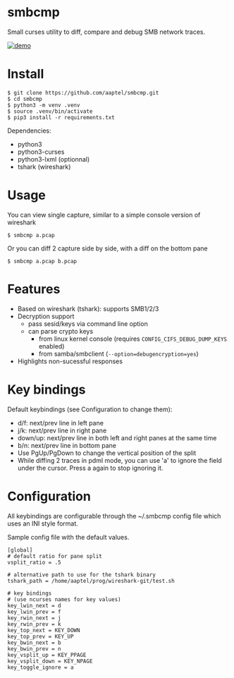 smbcmp
======

Small curses utility to diff, compare and debug SMB network traces.


[![demo](https://asciinema.org/a/235634.svg)](https://asciinema.org/a/235634)

    

Install
=======

    $ git clone https://github.com/aaptel/smbcmp.git
    $ cd smbcmp
    $ python3 -m venv .venv
    $ source .venv/bin/activate
    $ pip3 install -r requirements.txt

Dependencies:
- python3
- python3-curses
- python3-lxml (optionnal)
- tshark (wireshark)

Usage
=====

You can view single capture, similar to a simple console version of wireshark

    $ smbcmp a.pcap

Or you can diff 2 capture side by side, with a diff on the bottom pane

    $ smbcmp a.pcap b.pcap


Features
========

- Based on wireshark (tshark): supports SMB1/2/3
- Decryption support
  - pass sesid/keys via command line option
  - can parse crypto keys
    - from linux kernel console (requires `CONFIG_CIFS_DEBUG_DUMP_KEYS` enabled)
    - from samba/smbclient (`--option=debugencryption=yes`)
- Highlights non-sucessful responses


Key bindings
============

Default keybindings (see Configuration to change them):

- d/f: next/prev line in left pane
- j/k: next/prev line in right pane
- down/up: next/prev line in both left and right panes at the same time
- b/n: next/prev line in bottom pane
- Use PgUp/PgDown to change the vertical position of the split
- While diffing 2 traces in pdml mode, you can use 'a' to ignore the
  field under the cursor. Press a again to stop ignoring it.


Configuration
=============

All keybindings are configurable through the ~/.smbcmp config file
which uses an INI style format.

Sample config file with the default values.


    [global]
    # default ratio for pane split
    vsplit_ratio = .5

    # alternative path to use for the tshark binary
    tshark_path = /home/aaptel/prog/wireshark-git/test.sh

    # key bindings
    # (use ncurses names for key values)
    key_lwin_next = d
    key_lwin_prev = f
    key_rwin_next = j
    key_rwin_prev = k
    key_top_next = KEY_DOWN
    key_top_prev = KEY_UP
    key_bwin_next = b
    key_bwin_prev = n
    key_vsplit_up = KEY_PPAGE
    key_vsplit_down = KEY_NPAGE
    key_toggle_ignore = a
